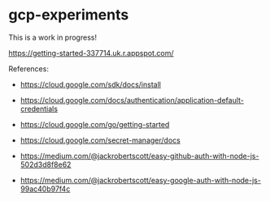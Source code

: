 # gcp-experiments

This is a work in progress!

https://getting-started-337714.uk.r.appspot.com/

References:

* https://cloud.google.com/sdk/docs/install

* https://cloud.google.com/docs/authentication/application-default-credentials

* https://cloud.google.com/go/getting-started

* https://cloud.google.com/secret-manager/docs

* https://medium.com/@jackrobertscott/easy-github-auth-with-node-js-502d3d8f8e62

* https://medium.com/@jackrobertscott/easy-google-auth-with-node-js-99ac40b97f4c